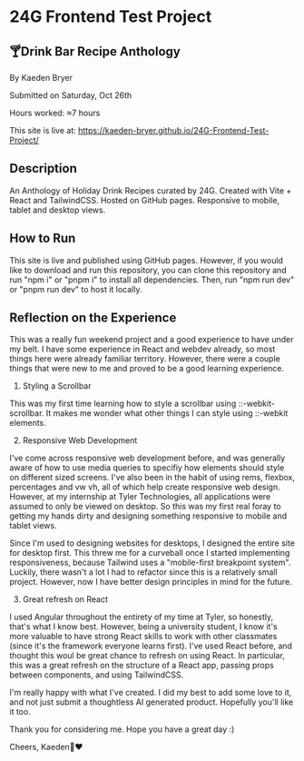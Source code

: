 # 24G Frontend Test Project

## 🍸Drink Bar Recipe Anthology

By Kaeden Bryer

Submitted on Saturday, Oct 26th

Hours worked: ≈7 hours

This site is live at: https://kaeden-bryer.github.io/24G-Frontend-Test-Project/

## Description

An Anthology of Holiday Drink Recipes curated by 24G. Created with Vite + React and TailwindCSS. Hosted on GitHub pages. Responsive to mobile, tablet and desktop views.

## How to Run

This site is live and published using GitHub pages. However, if you would like to download and run this repository, you can clone this repository and run "npm i" or "pnpm i" to install all dependencies. Then, run "npm run dev" or "pnpm run dev" to host it locally.

## Reflection on the Experience

This was a really fun weekend project and a good experience to have under my belt. I have some experience in React and webdev already, so most things here were already familiar territory. However, there were a couple things that were new to me and proved to be a good learning experience.

1. Styling a Scrollbar

This was my first time learning how to style a scrollbar using ::-webkit-scrollbar. It makes me wonder what other things I can style using ::-webkit elements.

2. Responsive Web Development

I've come across responsive web development before, and was generally aware of how to use media queries to specifiy how elements should style on different sized screens. I've also been in the habit of using rems, flexbox, percentages and vw vh, all of which help create responsive web design. However, at my internship at Tyler Technologies, all applications were assumed to only be viewed on desktop. So this was my first real foray to getting my hands dirty and designing something responsive to mobile and tablet views.

Since I'm used to designing websites for desktops, I designed the entire site for desktop first. This threw me for a curveball once I started implementing responsiveness, because Tailwind uses a "mobile-first breakpoint system". Luckily, there wasn't a lot I had to refactor since this is a relatively small project. However, now I have better design principles in mind for the future.

3. Great refresh on React

I used Angular throughout the entirety of my time at Tyler, so honestly, that's what I know best. However, being a university student, I know it's more valuable to have strong React skills to work with other classmates (since it's the framework everyone learns first). I've used React before, and thought this woul be great chance to refresh on using React. In particular, this was a great refresh on the structure of a React app, passing props between components, and using TailwindCSS.

I'm really happy with what I've created. I did my best to add some love to it, and not just submit a thoughtless AI generated product. Hopefully you'll like it too.

Thank you for considering me. Hope you have a great day :)

Cheers,
Kaeden🥂❤️
